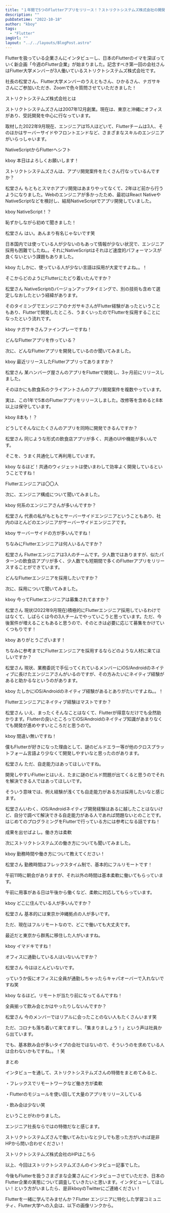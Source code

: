 ```yaml
---
title: "１年間で5つのFlutterアプリをリリース！？ストリクトシステムズ株式会社の開発効率がすごい"
description: ""
pubDatetime: "2022-10-18"
author: "kboy"
tags:
  - "Flutter"
imgUrl: ""
layout: "../../layouts/BlogPost.astro"
---
```



Flutterを扱っている企業さんにインタビューし、日本のFlutterのイマを深ぼっていく新企画「今週のFlutter企業」が始まりました。記念すべき第一回の会社さんはFlutter大学メンバーが3人働いているストリクトシステムズ株式会社です。



社長の松堂さん、Flutter大学メンバーのうえともさん、ひかるさん、ナガサキさんにご参加いただき、Zoomで色々質問させていただきました！



ストリクトシステムズ株式会社とは







ストリクトシステムズさんは2007年12月創業。現在は、東京と沖縄にオフィスがあり、受託開発を中心に行なっています。



取材した2022年9月現在、エンジニアは15人ほどいて、Flutterチームは3人、そのほかはサーバーサイドやフロントエンドなど、さまざまなスキルのエンジニアがいらっしゃいます。



NativeScriptからFlutterへシフト







kboy
本日はよろしくお願いします！



ストリクトシステムズさんは、アプリ開発案件をたくさん行なっているんですか？




松堂さん
もともとスマホアプリ開発はあまりやってなくて、2年ほど前から行うようになりました。Webのエンジニアが多かったため、最初はReact NativeやNativeScriptなどを検討し、結局NativeScriptでアプリ開発していました。




kboy
NativeScript！？



恥ずかしながら初めて聞きました！




松堂さん
はい。あんまり有名じゃないです笑



日本国内では使っている人が少ないのもあって情報が少ない状況で、エンジニア採用も困難でしたね。。それにNativeScriptはそれほど速度的パフォーマンスが良くないという課題もありました。




kboy
たしかに、使っている人が少ない言語は採用が大変ですよね。。！



そこからどのようにFlutterにたどり着いたんですか？




松堂さん
NativeScriptのバージョンアップタイミングで、別の技術も含めて選定しなおしたという経緯があります。



そのタイミングでエンジニアのナガサキさんがFlutter経験があったということもあり、Flutterで開発したところ、うまくいったのでFlutterを採用することになったという流れです。




kboy
ナガサキさんファインプレーですね！




どんなFlutterアプリを作っている？







次に、どんなFlutterアプリを開発しているのか聞いてみました。



kboy
最近リリースしたFlutterアプリってありますか？




松堂さん
某ハンバーグ屋さんのアプリをFlutterで開発し、3ヶ月前にリリースしました。



そのほかにも飲食系のクライアントさんのアプリ開発案件を複数やっています。



実は、この1年で5本のFlutterアプリをリリースしました。改修等を含めると8本以上は保守しています。




kboy
8本も！？



どうしてそんなにたくさんのアプリを同時に開発できるんですか？




松堂さん
同じような形式の飲食店アプリが多く、共通のUIや機能が多いんです。



そこを、うまく共通化して再利用しています。




kboy
なるほど！共通のウィジェットは使いまわして効率よく開発しているということですね！




Flutterエンジニアは〇〇人







次に、エンジニア構成について聞いてみました。



kboy
何系のエンジニアさんが多いんですか？




松堂さん
代表の私がもともとサーバーサイドエンジニアということもあり、社内のほとんどのエンジニアがサーバーサイドエンジニアです。




kboy
サーバーサイドの方が多いんですね！



ちなみにFlutterエンジニアは何人いるんですか？




松堂さん
Flutterエンジニアは3人のチームです。少人数ではありますが、似たパターンの飲食店アプリが多く、少人数でも短期間で多くのFlutterアプリをリリースすることができています。




どんなFlutterエンジニアを採用したいですか？







次に、採用について聞いてみました。



kboy
今ってFlutterエンジニアは募集されてますか？




松堂さん
現状(2022年9月現在)積極的にFlutterエンジニア採用しているわけではなくて、しばらくは今の3人チームでやっていこうと思っています。ただ、今後案件が増えることもあると思うので、そのときは必要に応じて募集をかけていくつもりです！




kboy
ありがとうございます！



ちなみに参考までにFlutterエンジニアを採用するならどのような人材に来てほしいですか？




松堂さん
現状、業務委託で手伝ってくれているメンバーにiOS/Androidのネイティブに長けたエンジニアさんがいるのですが、その方みたいにネイティブ経験があると助かるなというのがあります。




kboy
たしかにiOS/Androidのネイティブ経験があるとありがたいですよね。。！



Flutterエンジニアにネイティブ経験はマストですか？




松堂さん
いえ、まったくそんなことはなくて、Flutterが得意なだけでも全然助かります。Flutterの良いところってiOS/Androidのネイティブ知識があまりなくても開発が進めやすいところだと思うので。




kboy
間違い無いですね！



僕もFlutterが好きになった理由として、謎のビルドエラー等が他のクロスプラットフォーム言語より少なくて開発しやすいなと思ったのがあります。




松堂さん
ただ、自走能力はあってほしいですね。



開発しやすいFlutterとはいえ、たまに謎のビルド問題が出てくると思うのでそれを解決できる人ではあってほしいです。



そういう意味では、例え経験が浅くても自走能力がある方は採用したいなと感じます。




松堂さんいわく、iOS/Androidネイティブ開発経験はあるに越したことはないけど、自分で調べて解決できる自走能力がある人であれば問題ないとのことです。はじめてのプログラミングをFlutterで行っている方には参考になる話ですね！



成果を出せばよし。働き方は柔軟







次にストリクトシステムズの働き方についても聞いてみました。



kboy
勤務時間や働き方について教えてください！




松堂さん
勤務時間はフレックスタイム制で、基本的にフルリモートです！



午前11時に朝会がありますが、それ以外の時間は基本柔軟に働いてもらっています。



午前に用事がある日は午後から働くなど、柔軟に対応してもらっています。




kboy
どこに住んでいる人が多いんですか？




松堂さん
基本的には東京か沖縄拠点の人が多いです。



ただ、現在はフルリモートなので、どこで働いても大丈夫です。



最近だと東京から群馬に移住した人がいますね。




kboy
イマドキですね！



オフィスに通勤している人はいないんですか？




松堂さん
今はほとんどいないです。



っていうか仮にオフィスに全員が通勤しちゃったらキャパオーバーで入れないですね笑




kboy
なるほど。リモートが当たり前になってるんですね！



全員揃って飲み会とかはやったりしないんですか？




松堂さん
今のメンバーではリアルに会ったことのない人もたくさんいます笑



ただ、コロナも落ち着いて来てますし、「集まりましょう！」という声は社員から出ています。



でも、基本飲み会が多いタイプの会社ではないので、そういうのを求めている人は合わないかもですね。。！笑




まとめ



インタビューを通して、ストリクトシステムズさんの特徴をまとめてみると、



・フレックスでリモートワークなど働き方が柔軟



・Flutterのモジュールを使い回して大量のアプリをリリースしている



・飲み会は少ない笑



ということがわかりました。



エンジニア社長ならではの特徴だなと感じます。



ストリクトシステムズさんで働いてみたいなと少しでも思った方がいれば是非HPから問い合わせください！




ストリクトシステムズ株式会社のHPはこちら




以上、今回はストリクトシステムズさんのインタビュー記事でした。



今後もFlutterを扱うさまざまな企業さんにインタビューさせていただき、日本のFlutter企業の実態について調査していきたいと思います。インタビューしてほしい！という方がいましたら、是非kboyのTwitterにご連絡ください！




Flutterを一緒に学んでみませんか？Flutter エンジニアに特化した学習コミュニティ、Flutter大学への入会は、以下の画像リンクから。







